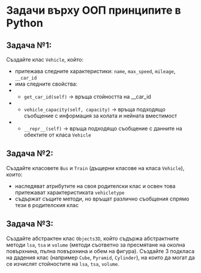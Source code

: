 # Задачи върху ООП принципите в Python

## Задача №1:

Създайте клас `Vehicle`, който:
* притежава следните характеристики: `name`, `max_speed`, `mileage`, `__car_id`
* има следните свойства:
* * `get_car_id(self)` -> връща стойността на __car_id
* * `vehicle_capacity(self, capacity)` -> връща подходящо съобщение с информация за колата и нейната вместимост
* * `__repr__(self)` -> връща подходящо съобщение с данните на обектите от класа `Vehicle`

## Задача №2:
Създайте класовете `Bus` и `Train` (дъщерни класове на класа `Vehicle`), които:
* наследяват атрибутите на своя родителски клас и освен това притежават характеристиката `vehicletype`
* съдържат същите методи, но връщат различно съобщения спрямо тези в родителския клас

## Задача №3:
Създайте абстрактен клас `Objects3D`, който съдържа абстрактните методи `lsa`, `tsa` и `volume` (методи съответно за пресмятане на околна повърхнина, пълна повърхнина и обем на фигура). Създайте 3 подкласа на дадения клас (например `Cube`, `Pyramid`, `Cylinder`), на които да могат да се изчислят стойностите на `lsa`, `tsa`, `volume`.
